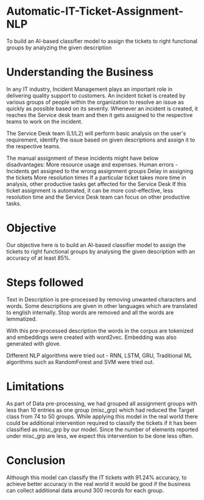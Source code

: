 # Automatic-IT-Ticket-Assignment-NLP
To build an AI-based classifier model to assign the tickets to right functional groups by analyzing the given description
# Understanding the Business
In any IT industry, Incident Management plays an important role in delivering quality support to customers. An incident ticket is created by various groups of people within the organization to resolve an issue as quickly as possible based on its severity. Whenever an incident is created, it reaches the Service desk team and then it gets assigned to the respective teams to work on the incident.

The Service Desk team (L1/L2) will perform basic analysis on the user's requirement, identify the issue based on given descriptions and assign it to the respective teams.

The manual assignment of these incidents might have below disadvantages: More resource usage and expenses. Human errors - Incidents get assigned to the wrong assignment groups Delay in assigning the tickets More resolution times If a particular ticket takes more time in analysis, other productive tasks get affected for the Service Desk If this ticket assignment is automated, it can be more cost-effective, less resolution time and the Service Desk team can focus on other productive tasks.
# Objective
Our objective here is to build an AI-based classifier model to assign the tickets to right functional groups by analysing the given description with an accuracy of at least 85%.

# Steps followed
Text in Description is pre-processed by removing unwanted characters and words. Some descriptions are given in other languages which are translated to english internally. Stop words are removed and all the words are lemmatized.

With this pre-processed description the words in the corpus are tokenized and embeddings were created with word2vec. Embedding was also generated with glove.

Different NLP algorithms were tried out - RNN, LSTM, GRU, Traditional ML algorithms such as RandomForest and SVM were tried out.
# Limitations
As part of Data pre-processing, we had grouped all assignment groups with less than 10 entries as one group (misc_grp) which had reduced the Target class from 74 to 50 groups. While applying this model in the real world there could be additional intervention required to classify the tickets if it has been classified as misc_grp by our model. Since the number of elements reported under misc_grp are less, we expect this intervention to be done less often.
# Conclusion
Although this model can classify the IT tickets with 91.24% accuracy, to achieve better accuracy in the real world it would be good if the business can collect additional data around 300 records for each group.
